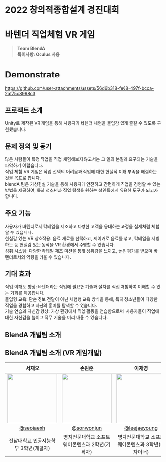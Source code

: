 # 2022 창의적종합설계 경진대회
# 바텐더 직업체험 VR 게임
> **Team BlendA** <br/> **특이사항: Oculus 사용**
# Demonstrate
https://github.com/user-attachments/assets/56d6b318-fe68-497f-bcca-2af75c8998c3

## 프로젝트 소개
Unity로 제작된 VR 게임을 통해 사용자가 바텐더 체험을 몰입감 있게 즐길 수 있도록 구현했습니다.

## 문제 정의 및 동기
많은 사람들이 특정 직업을 직접 체험해보지 않고서는 그 일의 본질과 요구되는 기술을 파악하기 어렵습니다.<br/>
직업 체험 VR 게임은 직업 선택의 어려움과 직업에 대한 현실적 이해 부족을 해결하는 것을 목표로 합니다.<br/>
blendA 팀은 가상현실 기술을 통해 사용자가 안전하고 간편하게 직업을 경험할 수 있는 방법을 제공하여, 특히 청소년과 직업 탐색을 원하는 성인들에게 유용한 도구가 되고자 합니다.

## 주요 기능
사용자가 바텐더로서 칵테일을 제조하고 다양한 고객을 응대하는 과정을 실제처럼 체험할 수 있습니다.<br/>
현실감 있는 VR 상호작용: 음료 재료를 선택하고, 셰이커로 음료를 섞고, 칵테일을 서빙하는 등 현실감 있는 동작을 VR 환경에서 수행할 수 있습니다.<br/>
성취 시스템: 다양한 칵테일 제조 미션을 통해 성취감을 느끼고, 높은 평가를 받으며 바텐더로서의 역량을 키울 수 있습니다.

## 기대 효과
직업 이해도 향상: 바텐더라는 직업에 필요한 기술과 절차를 직접 체험하여 이해할 수 있는 기회를 제공합니다.<br/>
몰입형 교육: 단순 정보 전달이 아닌 체험형 교육 방식을 통해, 특히 청소년들이 다양한 직업을 경험하고 자신의 흥미를 탐색할 수 있습니다.<br/>
기술 연습과 자신감 향상: 가상 환경에서 직업 활동을 연습함으로써, 사용자들이 직업에 대한 자신감을 높이고 직무 기술을 미리 배울 수 있습니다.

## BlendA 개발팀 소개

## BlendA 개발팀 소개 (VR 게임개발)

|      서재오       |          손원준          |       이재영         |                                                                                                               
| :------------------------------------------------------------------------------: | :---------------------------------------------------------------------------------------------------------------------------------------------------: | :---------------------------------------------------------------------------------------------------------------------------------------------------------------------------------------------------: | 
|   <img width="160px" src="https://avatars.githubusercontent.com/u/90062866?v=4" />    |                      <img width="160px" src="https://avatars.githubusercontent.com/u/85250487?v=4" />    |                   <img width="160px" src="https://avatars.githubusercontent.com/u/91650579?v=4"/>   |
|   [@seojaeoh](https://github.com/seojaeohcode)   |    [@sonwonjun](https://github.com/bandal0716)  | [@leejaeyoung](https://github.com/Jaskbro)  |
| 전남대학교 인공지능학부 3학년(개발자) | 명지전문대학교 소프트웨어콘텐츠과 2학년(기획자) | 명지전문대학교 소프트웨어콘텐츠과 3학년(디자이너) |
